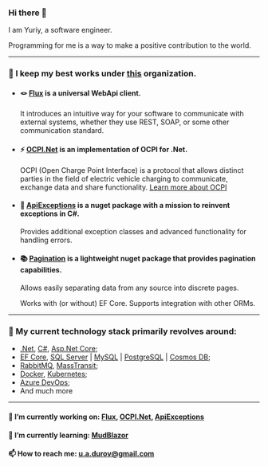 ### Hi there 👋
I am Yuriy, a software engineer.

Programming for me is a way to make a positive contribution to the world.

---

### 🚀 I keep my best works under [<ins>this</ins>](https://github.com/BitzArt) organization.

- #### 🪢 [Flux](https://github.com/BitzArt/Flux) is a universal WebApi client.

    It introduces an intuitive way for your software to communicate with external systems, whether they use REST, SOAP, or some other communication standard.

- #### ⚡ [OCPI.Net](https://github.com/BitzArt/OCPI.Net) is an implementation of OCPI for .Net.

    OCPI (Open Charge Point Interface) is a protocol that allows distinct parties in the field of electric vehicle charging to communicate, exchange data and share functionality. [<ins>Learn more about OCPI</ins>](https://github.com/ocpi/ocpi)

- #### 🦾 [ApiExceptions](https://github.com/BitzArt/ApiExceptions) is a nuget package with a mission to reinvent exceptions in C#.

  Provides additional exception classes and advanced functionality for handling errors.

- #### 📚 [Pagination](https://github.com/BitzArt/Pagination) is a lightweight nuget package that provides pagination capabilities.

    Allows easily separating data from any source into discrete pages.
    
    Works with (or without) EF Core. Supports integration with other ORMs.

---

### 📡 My current technology stack primarily revolves around:
- [.Net](https://dotnet.microsoft.com/en-us/), [C#](https://learn.microsoft.com/en-us/dotnet/csharp/), [Asp.Net Core](https://github.com/dotnet/aspnetcore);
- [EF Core](https://github.com/dotnet/efcore), [SQL Server](https://www.microsoft.com/en-us/sql-server) | [MySQL](https://www.mysql.com/) | [PostgreSQL](https://www.postgresql.org/) | [Cosmos DB](https://learn.microsoft.com/en-us/azure/cosmos-db/introduction);
- [RabbitMQ](https://www.rabbitmq.com/), [MassTransit](https://masstransit-project.com/);
- [Docker](https://www.docker.com/), [Kubernetes](https://kubernetes.io/);
- [Azure DevOps](https://azure.microsoft.com/en-us/products/devops);
- And much more

---

#### 🔭 I’m currently working on: [Flux](https://github.com/BitzArt/Flux), [OCPI.Net](https://github.com/BitzArt/OCPI.Net), [ApiExceptions](https://github.com/BitzArt/ApiExceptions)

#### 🌱 I’m currently learning: [MudBlazor](https://mudblazor.com/)

#### 📫 How to reach me: u.a.durov@gmail.com
